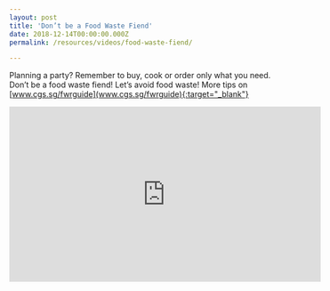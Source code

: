 ```yaml
---
layout: post
title: 'Don’t be a Food Waste Fiend'
date: 2018-12-14T00:00:00.000Z
permalink: /resources/videos/food-waste-fiend/

---
```


Planning a party? Remember to buy, cook or order only what you need. Don’t be a food waste fiend! Let’s avoid food waste! More tips on [www.cgs.sg/fwrguide](www.cgs.sg/fwrguide){:target="_blank"}  

<div class="bp-youtube">
      <iframe width="560" height="315" src="https://www.youtube.com/embed/X13O4fSEwEs" frameborder="0" allow="autoplay; encrypted-media" allowfullscreen></iframe>
</div>
